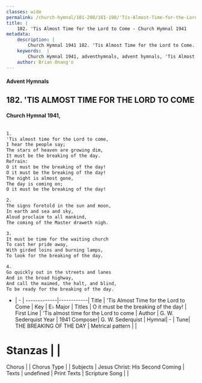 ```yaml
---
classes: wide
permalink: /church-hymnal/101-200/181-190/'Tis-Almost-Time-for-the-Lord-to-Come/
title: |
    182. 'Tis Almost Time for the Lord to Come - Church Hymnal 1941
metadata:
    description: |
        Church Hymnal 1941 182. 'Tis Almost Time for the Lord to Come.  'Tis almost time for the Lord to come, I hear the people say; The stars of heaven are growing dim, It must be the breaking of the day. 
    keywords:  |
        Church Hymnal 1941, adventhymnals, advent hymnals, 'Tis Almost Time for the Lord to Come, 'Tis almost time for the Lord to come. O it must be the breaking of the day!
    author: Brian Onang'o
---
```


#### Advent Hymnals
## 182. 'TIS ALMOST TIME FOR THE LORD TO COME
####  Church Hymnal 1941,

```txt

1.
'Tis almost time for the Lord to come,
I hear the people say;
The stars of heaven are growing dim,
It must be the breaking of the day.
Refrain:
O it must be the breaking of the day!
O it must be the breaking of the day!
The night is almost gone,
The day is coming on;
O it must be the breaking of the day!

2.
The signs foretold in the sun and moon,
In earth and sea and sky,
Aloud proclaim to all mankind,
The coming of the Master draweth nigh.

3.
It must be time for the waiting church
To cast her pride away,
With girded loins and burning lamps,
To look for the breaking of the day.

4.
Go quickly out in the streets and lanes
And in the broad highway,
And call the maimed, the halt, and blind,
To be ready for the breaking of the day.


```

- |   -  |
-------------|------------|
Title | 'Tis Almost Time for the Lord to Come |
Key | E♭ Major |
Titles | O it must be the breaking of the day! |
First Line | 'Tis almost time for the Lord to come |
Author | G. W. Sederquist
Year | 1941
Composer| G. W. Sederquist |
Hymnal|  - |
Tune| THE BREAKING OF THE DAY |
Metrical pattern | |
# Stanzas |  |
Chorus |  |
Chorus Type |  |
Subjects | Jesus Christ: His Second Coming |
Texts | undefined |
Print Texts | 
Scripture Song |  |
    
